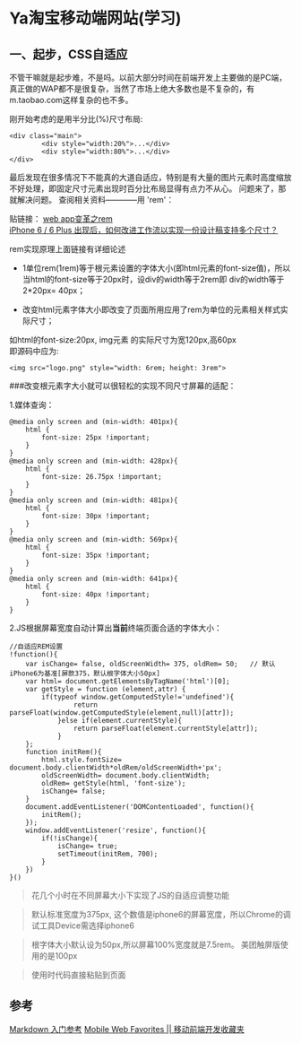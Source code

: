 Ya淘宝移动端网站(学习)
===================================

一、起步，CSS自适应
---------------
不管干嘛就是起步难，不是吗。以前大部分时间在前端开发上主要做的是PC端，真正做的WAP都不是很复杂，当然了市场上绝大多数也是不复杂的，有m.taobao.com这样复杂的也不多。

刚开始考虑的是用半分比(%)尺寸布局:

    <div class="main">
            <div style="width:20%">...</div>
            <div style="width:80%">...</div>
    </div>

最后发现在很多情况下不能真的大道自适应，特别是有大量的图片元素时高度缩放不好处理，即固定尺寸元素出现时百分比布局显得有点力不从心。
问题来了，那就解决问题。
查阅相关资料————用 'rem'：

贴链接： [web app变革之rem](http://isux.tencent.com/web-app-rem.html)<br/>[iPhone 6 / 6 Plus 出现后，如何改进工作流以实现一份设计稿支持多个尺寸？](http://www.zhihu.com/question/25308946?utm_campaign=weibo_page&utm_medium=rss&utm_source=weibo)

rem实现原理上面链接有详细论述<br/>

+ 1单位rem(1rem)等于根元素设置的字体大小(即html元素的font-size值)，所以当html的font-size等于20px时，设div的width等于2rem即 div的width等于2*20px= 40px；

+ 改变html元素字体大小即改变了页面所用应用了rem为单位的元素相关样式实际尺寸；

如html的font-size:20px, img元素 的实际尺寸为宽120px,高60px<br/>
 即源码中应为:

    <img src="logo.png" style="width: 6rem; height: 3rem">

###改变根元素字大小就可以很轻松的实现不同尺寸屏幕的适配：

1.媒体查询：

    @media only screen and (min-width: 401px){
        html {
            font-size: 25px !important;
        }
    }
    @media only screen and (min-width: 428px){
        html {
            font-size: 26.75px !important;
        }
    }
    @media only screen and (min-width: 481px){
        html {
            font-size: 30px !important;
        }
    }
    @media only screen and (min-width: 569px){
        html {
            font-size: 35px !important;
        }
    }
    @media only screen and (min-width: 641px){
        html {
            font-size: 40px !important;
        }
    }

2.JS根据屏幕宽度自动计算出****当前****终端页面合适的字体大小：

    //自适应REM设置
    !function(){
        var isChange= false, oldScreenWidth= 375, oldRem= 50;   // 默认iPhone6为基准[屏款375，默认根字体大小50px]
        var html= document.getElementsByTagName('html')[0];
        var getStyle = function (element,attr) {
            if(typeof window.getComputedStyle!='undefined'){
                    return parseFloat(window.getComputedStyle(element,null)[attr]);
                }else if(element.currentStyle){
                    return parseFloat(element.currentStyle[attr]);
                }
        };
        function initRem(){
            html.style.fontSize= document.body.clientWidth*oldRem/oldScreenWidth+'px';
            oldScreenWidth= document.body.clientWidth;
            oldRem= getStyle(html, 'font-size');
            isChange= false;
        }
        document.addEventListener('DOMContentLoaded', function(){
            initRem();
        });
        window.addEventListener('resize', function(){
            if(!isChange){
                isChange= true;
                setTimeout(initRem, 700);
            }
        })
    }()


>花几个小时在不同屏幕大小下实现了JS的自适应调整功能

>默认标准宽度为375px, 这个数值是iphone6的屏幕宽度，所以Chrome的调试工具Device需选择iphone6

>根字体大小默认设为50px,所以屏幕100%宽度就是7.5rem。 美团触屏版使用的是100px

>使用时代码直接粘贴到页面


参考
---------------
[Markdown 入门参考](https://github.com/LearnShare/Learning-Markdown)
[Mobile Web Favorites || 移动前端开发收藏夹](https://github.com/hoosin/mobile-web-favorites)

